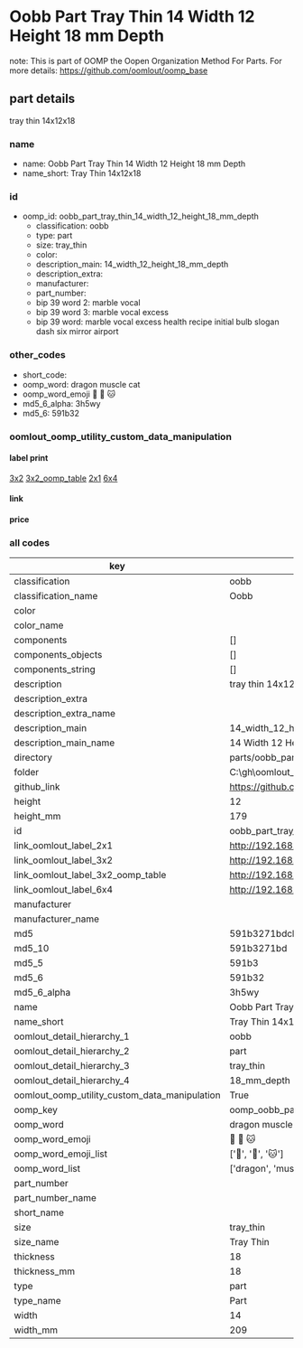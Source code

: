 # Oobb Part Tray Thin 14 Width 12 Height 18 mm Depth  

note: This is part of OOMP the Oopen Organization Method For Parts. For more details: https://github.com/oomlout/oomp_base

##  part details
  



tray thin 14x12x18



### name
* name: Oobb Part Tray Thin 14 Width 12 Height 18 mm Depth
* name_short: Tray Thin 14x12x18 
### id
* oomp_id: oobb_part_tray_thin_14_width_12_height_18_mm_depth
  * classification: oobb
  * type: part
  * size: tray_thin
  * color: 
  * description_main: 14_width_12_height_18_mm_depth
  * description_extra: 
  * manufacturer: 
  * part_number: 
  * bip 39 word 2: marble vocal
  * bip 39 word 3: marble vocal excess
  * bip 39 word: marble vocal excess health recipe initial bulb slogan dash six mirror airport

### other_codes
* short_code: 
* oomp_word: dragon muscle cat
* oomp_word_emoji :dragon: :muscle: :cat:
* md5_6_alpha: 3h5wy
* md5_6: 591b32






### oomlout_oomp_utility_custom_data_manipulation
#### label print
[3x2](http://192.168.1.245:1112/?label=oomp%203h5wy)
[3x2_oomp_table](http://192.168.1.108:1112/?label=oomp%203h5wy)
[2x1](http://192.168.1.242:1112/?label=oomp%203h5wy)
[6x4](http://192.168.1.55:1112/?label=oomp%203h5wy)    

#### link

                              

#### price







### all codes 
| key | value |  
| --- | --- |  
| classification | oobb |  
| classification_name | Oobb |  
| color |  |  
| color_name |  |  
| components | [] |  
| components_objects | [] |  
| components_string | [] |  
| description | tray thin 14x12x18 |  
| description_extra |  |  
| description_extra_name |  |  
| description_main | 14_width_12_height_18_mm_depth |  
| description_main_name | 14 Width 12 Height 18 mm Depth |  
| directory | parts/oobb_part_tray_thin_14_width_12_height_18_mm_depth |  
| folder | C:\gh\oomlout_oobb_version_4_generated_parts\parts\oobb_part_tray_thin_14_width_12_height_18_mm_depth |  
| github_link | https://github.com/oomlout/oomlout_oomp_part_src/tree/main/parts/oobb_part_tray_thin_14_width_12_height_18_mm_depth |  
| height | 12 |  
| height_mm | 179 |  
| id | oobb_part_tray_thin_14_width_12_height_18_mm_depth |  
| link_oomlout_label_2x1 | http://192.168.1.242:1112/?label=oomp%203h5wy |  
| link_oomlout_label_3x2 | http://192.168.1.245:1112/?label=oomp%203h5wy |  
| link_oomlout_label_3x2_oomp_table | http://192.168.1.108:1112/?label=oomp%203h5wy |  
| link_oomlout_label_6x4 | http://192.168.1.55:1112/?label=oomp%203h5wy |  
| manufacturer |  |  
| manufacturer_name |  |  
| md5 | 591b3271bdcbe3bdcfd9d6a29d3d543d |  
| md5_10 | 591b3271bd |  
| md5_5 | 591b3 |  
| md5_6 | 591b32 |  
| md5_6_alpha | 3h5wy |  
| name | Oobb Part Tray Thin 14 Width 12 Height 18 mm Depth |  
| name_short | Tray Thin 14x12x18  |  
| oomlout_detail_hierarchy_1 | oobb |  
| oomlout_detail_hierarchy_2 | part |  
| oomlout_detail_hierarchy_3 | tray_thin |  
| oomlout_detail_hierarchy_4 | 18_mm_depth |  
| oomlout_oomp_utility_custom_data_manipulation | True |  
| oomp_key | oomp_oobb_part_tray_thin_14_width_12_height_18_mm_depth |  
| oomp_word | dragon muscle cat |  
| oomp_word_emoji | :dragon: :muscle: :cat: |  
| oomp_word_emoji_list | [':dragon:', ':muscle:', ':cat:'] |  
| oomp_word_list | ['dragon', 'muscle', 'cat'] |  
| part_number |  |  
| part_number_name |  |  
| short_name |  |  
| size | tray_thin |  
| size_name | Tray Thin |  
| thickness | 18 |  
| thickness_mm | 18 |  
| type | part |  
| type_name | Part |  
| width | 14 |  
| width_mm | 209 |  
